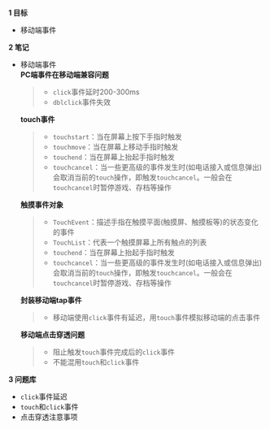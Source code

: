 **1 目标**
* 移动端事件

**2 笔记**
* 移动端事件  
    **PC端事件在移动端兼容问题**
    > * `click`事件延时200-300ms  
    > * `dblclick`事件失效

    **touch事件**
    > * `touchstart`：当在屏幕上按下手指时触发  
    > * `touchmove`：当在屏幕上移动手指时触发  
    > * `touchend`：当在屏幕上抬起手指时触发  
    > * `touchcancel`：当一些更高级的事件发生时(如电话接入或信息弹出)会取消当前的`touch`操作，即触发`touchcancel`。一般会在`touchcancel`时暂停游戏、存档等操作  

    **触摸事件对象**
    > * `TouchEvent`：描述手指在触摸平面(触摸屏、触摸板等)的状态变化的事件  
    > * `TouchList`：代表一个触摸屏幕上所有触点的列表  
    > * `touchend`：当在屏幕上抬起手指时触发  
    > * `touchcancel`：当一些更高级的事件发生时(如电话接入或信息弹出)会取消当前的`touch`操作，即触发`touchcancel`。一般会在`touchcancel`时暂停游戏、存档等操作

    **封装移动端tap事件**
    > * 移动端使用`click`事件有延迟，用`touch`事件模拟移动端的点击事件  

    **移动端点击穿透问题**
    > * 阻止触发`touch`事件完成后的`click`事件  
    > * 不能混用`touch`和`click`事件  

**3 问题库**
* `click`事件延迟  
* `touch`和`click`事件  
* 点击穿透注意事项  